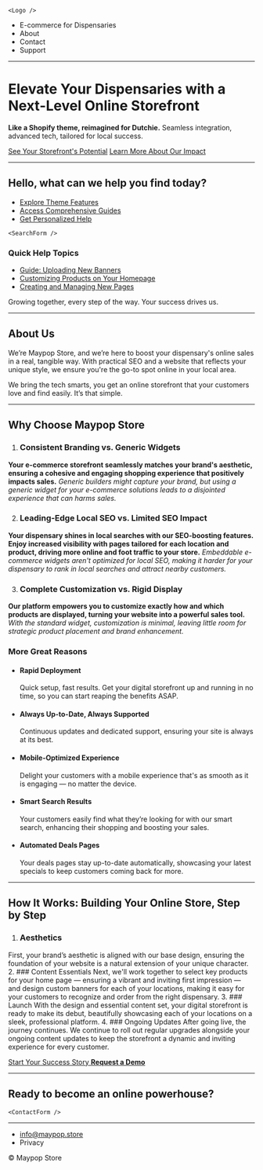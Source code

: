 `<Logo />`

- E-commerce for Dispensaries
- About
- Contact
- Support

---

# Elevate Your Dispensaries with a Next-Level Online Storefront

**Like a Shopify theme, reimagined for Dutchie.** Seamless integration, advanced tech, tailored for local success.

[See Your Storefront's Potential](#why-choose-us)
[Learn More About Our Impact](#about-us)

---

## Hello, what can we help you find today?

- [Explore Theme Features](#)
- [Access Comprehensive Guides](#)
- [Get Personalized Help](#)

`<SearchForm />`

### Quick Help Topics

- [Guide: Uploading New Banners](#)
- [Customizing Products on Your Homepage](#)
- [Creating and Managing New Pages](#)

Growing together, every step of the way. Your success drives us.

---

## About Us

We’re Maypop Store, and we’re here to boost your dispensary's online sales in a real, tangible way. With practical SEO and a website that reflects your unique style, we ensure you're the go-to spot online in your local area.

We bring the tech smarts, you get an online storefront that your customers love and find easily. It’s that simple.

---

## Why Choose Maypop Store

1. ### Consistent Branding vs. Generic Widgets
  **Your e-commerce storefront seamlessly matches your brand's aesthetic, ensuring a cohesive and engaging shopping experience that positively impacts sales.** _Generic builders might capture your brand, but using a generic widget for your e-commerce solutions leads to a disjointed experience that can harms sales._

2. ### Leading-Edge Local SEO vs. Limited SEO Impact
  **Your dispensary shines in local searches with our SEO-boosting features. Enjoy increased visibility with pages tailored for each location and product, driving more online and foot traffic to your store.** _Embeddable e-commerce widgets aren't optimized for local SEO, making it harder for your dispensary to rank in local searches and attract nearby customers._

3. ### Complete Customization vs. Rigid Display
  **Our platform empowers you to customize exactly how and which products are displayed, turning your website into a powerful sales tool.** _With the standard widget, customization is minimal, leaving little room for strategic product placement and brand enhancement._

### More Great Reasons

- #### Rapid Deployment
  Quick setup, fast results. Get your digital storefront up and running in no time, so you can start reaping the benefits ASAP.
- #### Always Up-to-Date, Always Supported
  Continuous updates and dedicated support, ensuring your site is always at its best.
- #### Mobile-Optimized Experience
  Delight your customers with a mobile experience that's as smooth as it is engaging &mdash; no matter the device.
- #### Smart Search Results
  Your customers easily find what they’re looking for with our smart search, enhancing their shopping and boosting your sales.
- #### Automated Deals Pages
  Your deals pages stay up-to-date automatically, showcasing your latest specials to keep customers coming back for more.

---

## How It Works: Building Your Online Store, Step by Step

1. ### Aesthetics
  First, your brand’s aesthetic is aligned with our base design, ensuring the foundation of your website is a natural extension of your unique character.
2. ### Content Essentials
  Next, we'll work together to select key products for your home page &mdash; ensuring a vibrant and inviting first impression &mdash; and design custom banners for each of your locations, making it easy for your customers to recognize and order from the right dispensary.
3. ### Launch
  With the design and essential content set, your digital storefront is ready to make its debut, beautifully showcasing each of your locations on a sleek, professional platform.
4. ### Ongoing Updates
  After going live, the journey continues. We continue to roll out regular upgrades alongside your ongoing content updates to keep the storefront a dynamic and inviting experience for every customer.

[Start Your Success Story **Request a Demo**](#)

---

## Ready to become an online powerhouse?

`<ContactForm />`

---

- info@maypop.store
- Privacy

&copy; Maypop Store
